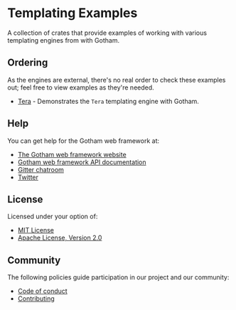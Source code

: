 # Templating Examples

A collection of crates that provide examples of working with various
templating engines from with Gotham.

## Ordering

As the engines are external, there's no real order to check these examples out;
feel free to view examples as they're needed.

- [Tera](tera) - Demonstrates the `Tera` templating engine with Gotham.

## Help

You can get help for the Gotham web framework at:

* [The Gotham web framework website](https://gotham.rs)
* [Gotham web framework API documentation](https://docs.rs/gotham/)
* [Gitter chatroom](https://gitter.im/gotham-rs/gotham)
* [Twitter](https://twitter.com/gotham_rs)

## License

Licensed under your option of:

* [MIT License](../LICENSE-MIT)
* [Apache License, Version 2.0](../LICENSE-APACHE)

## Community

The following policies guide participation in our project and our community:

* [Code of conduct](../../CONDUCT.md)
* [Contributing](../../CONTRIBUTING.md)
